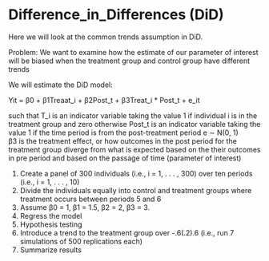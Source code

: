 # Difference_in_Differences (DiD)

Here we will look at the common trends assumption in DiD.

Problem: 
We want to examine how the estimate of our parameter of interest will be biased when the treatment group and control group have different trends

We will estimate the DiD model: 

Yit = β0 + β1Treaat_i + β2Post_t + β3Treat_i * Post_t + e_it

such that
T_i is an indicator variable taking the value 1 if individual i is in the treatment group and zero otherwise 
Post_t is an indicator variable taking the value 1 if the time period is from the post-treatment period
e ∼ N(0, 1)  
β3 is the treatment effect, or how outcomes in the post period for the treatment group diverge from what is expected based on the their outcomes in pre period and based on the passage of time (parameter of interest)

1) Create a panel of 300 individuals (i.e., i = 1, . . . , 300) over ten periods (i.e., i = 1, . . . , 10) 
2) Divide the individuals equally into control and treatment groups where treatment occurs between periods 5 and 6 
3) Assume β0 = 1, β1 = 1.5, β2 = 2, β3 = 3.
4) Regress the model
5) Hypothesis testing
6) Introduce a trend to the treatment group over -.6(.2).6 (i.e., run 7 simulations of 500 replications each) 
7) Summarize results
